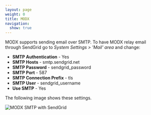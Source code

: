 ```yaml
---
layout: page
weight: 0
title: MODX
navigation:
  show: true
---
```


MODX supports sending email over SMTP. To have MODX relay email through SendGrid go to *System Settings \> 'Mail' area* and change:

-   **SMTP Authentication** - Yes
-   **SMTP Hosts** - smtp.sendgrid.net
-   **SMTP Password** - sendgrid_password
-   **SMTP Port** - 587
-   **SMTP Connection Prefix** - tls
-   **SMTP User** - sendgrid_username
-   **Use SMTP** - Yes

The following image shows these settings.

![MODX SMTP with SendGrid]({{root_url}}/images/modx.png "MODX SMTP with SendGrid")

